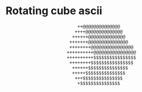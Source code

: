 # Rotating cube ascii






                               ++@@@@@@@@@@@@@@
                              ++++@@@@@@@@@@@@@@
                             ++++++@@@@@@@@@@@@@@
                            +++++++@@@@@@@@@@@@@@@
                            ++++++++@@@@@@@@@@@@@@@@
                           ++++++++++@@@@@@@@@@@@@@@@
                           ++++++++++$$$$$$$$$$$$$$$$
                            ++++++++$$$$$$$$$$$$$$$$
                             ++++++$$$$$$$$$$$$$$$
                             +++++$$$$$$$$$$$$$$$
                              +++$$$$$$$$$$$$$$$
                               +$$$$$$$$$$$$$$$
                               
